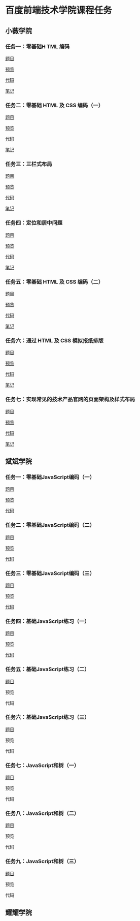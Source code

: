 # 百度前端技术学院课程任务


## 小薇学院

### 任务一：零基础H TML 编码

[题目](http://ife.baidu.com/course/detail/id/90)

[预览](https://theaao.github.io/baidu_ife_tasks/xiaowei_academy/task1/task1.html)

[代码](https://github.com/TheaAo/baidu_ife_tasks/blob/master/xiaowei_academy/task1/task1.html)

[笔记](https://github.com/TheaAo/baidu_ife_tasks/blob/master/xiaowei_academy/task1/README.md#笔记)

### 任务二：零基础 HTML 及 CSS 编码（一）

[题目](http://ife.baidu.com/course/detail/id/92)

[预览](https://theaao.github.io/baidu_ife_tasks/xiaowei_academy/task2/task2.html)

[代码](https://github.com/TheaAo/baidu_ife_tasks/blob/master/xiaowei_academy/task2/task2.html)

[笔记](https://github.com/TheaAo/baidu_ife_tasks/blob/master/xiaowei_academy/task2/README.md#笔记)

### 任务三：三栏式布局

[题目](http://ife.baidu.com/course/detail/id/94)

[预览](https://theaao.github.io/baidu_ife_tasks/xiaowei_academy/task3/task3.html)

[代码](https://github.com/TheaAo/baidu_ife_tasks/tree/master/xiaowei_academy/task3)

[笔记](https://github.com/TheaAo/baidu_ife_tasks/blob/master/xiaowei_academy/task3/README.md#笔记)

### 任务四：定位和居中问题

[题目](http://ife.baidu.com/course/detail/id/95)

[预览](https://theaao.github.io/baidu_ife_tasks/xiaowei_academy/task4/task4_1.html)

[代码](https://theaao.github.io/baidu_ife_tasks/xiaowei_academy/task4/task4_1.html)

[笔记](https://github.com/TheaAo/baidu_ife_tasks/blob/master/xiaowei_academy/task4/README.md#笔记)

### 任务五：零基础 HTML 及 CSS 编码（二）

[题目](http://ife.baidu.com/course/detail/id/96)

[预览](https://theaao.github.io/baidu_ife_tasks/xiaowei_academy/task5/task5.html)

[代码](https://github.com/TheaAo/baidu_ife_tasks/blob/master/xiaowei_academy/task5/task5.html)

[笔记](https://github.com/TheaAo/baidu_ife_tasks/blob/master/xiaowei_academy/task5/README.md#笔记)

### 任务六：通过 HTML 及 CSS 模拟报纸排版

[题目](http://ife.baidu.com/course/detail/id/99)

[预览](https://theaao.github.io/baidu_ife_tasks/xiaowei_academy/task6/task6_index.html)

[代码](https://github.com/TheaAo/baidu_ife_tasks/blob/master/xiaowei_academy/task6)

[笔记](https://github.com/TheaAo/baidu_ife_tasks/blob/master/xiaowei_academy/task6/README.md#笔记)

### 任务七：实现常见的技术产品官网的页面架构及样式布局

[题目](http://ife.baidu.com/course/detail/id/102)

[预览](https://theaao.github.io/baidu_ife_tasks/xiaowei_academy/task7/task7.html)

[代码](https://github.com/TheaAo/baidu_ife_tasks/tree/master/xiaowei_academy/task7)

[笔记](https://github.com/TheaAo/baidu_ife_tasks/tree/master/xiaowei_academy/task7/README.md#笔记)

## 斌斌学院

### 任务一：零基础JavaScript编码（一）

[题目](http://ife.baidu.com/course/detail/id/93)

[预览](https://theaao.github.io/baidu_ife_tasks/binbin_academy/task1/task1.html)

[代码](https://github.com/TheaAo/baidu_ife_tasks/tree/master/binbin_academy/task1/README.md)

### 任务二：零基础JavaScript编码（二）

[题目](http://ife.baidu.com/course/detail/id/91)

[预览](https://theaao.github.io/baidu_ife_tasks/binbin_academy/task2/task2.html)

[代码](https://github.com/TheaAo/baidu_ife_tasks/tree/master/binbin_academy/task2/README.md)

### 任务三：零基础JavaScript编码（三）

[题目](http://ife.baidu.com/course/detail/id/98)

[预览](https://theaao.github.io/baidu_ife_tasks/binbin_academy/task3/task3.html)

[代码](https://github.com/TheaAo/baidu_ife_tasks/tree/master/binbin_academy/task3/README.md)

### 任务四：基础JavaScript练习（一）

[题目](http://ife.baidu.com/course/detail/id/103)

[预览](https://theaao.github.io/baidu_ife_tasks/binbin_academy/task4/task4.html)

[代码](https://github.com/TheaAo/baidu_ife_tasks/tree/master/binbin_academy/task4/README.md)

### 任务五：基础JavaScript练习（二）

[题目](http://ife.baidu.com/course/detail/id/105)

预览

代码

### 任务六：基础JavaScript练习（三）

[题目](http://ife.baidu.com/course/detail/id/107)

预览

代码

### 任务七：JavaScript和树（一）

[题目](http://ife.baidu.com/course/detail/id/108)

预览

代码

### 任务八：JavaScript和树（二）

[题目](http://ife.baidu.com/course/detail/id/110)

预览

代码

### 任务九：JavaScript和树（三）

[题目](http://ife.baidu.com/course/detail/id/111)

预览

代码



## 耀耀学院
